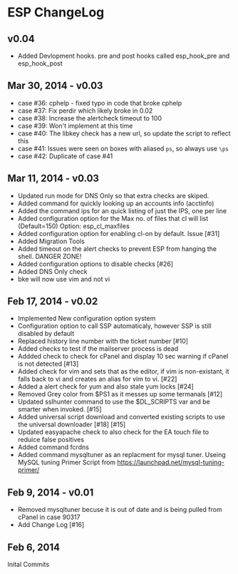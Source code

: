 ESP ChangeLog
============

v0.04
-----

* Added Devlopment hooks. pre and post hooks called esp_hook_pre and esp_hook_post

Mar 30, 2014 - v0.03
--------------------
 * case #36: cphelp - fixed typo in code that broke cphelp
 * case #37: Fix perdir which likely broke in 0.02
 * case #38: Increase the alertcheck timeout to 100
 * case #39: Won't implement at this time
 * case #40: The libkey check has a new url, so update the script to reflect this
 * case #41: Issues were seen on boxes with aliased `ps`, so always use `\ps`
 * case #42: Duplicate of case #41


Mar 11, 2014 - v0.03
--------------------
 * Updated run mode for DNS Only so that extra checks are skiped.
 * Added command for quickly looking up an accounts info (acctinfo) 
 * Added the command ips for an quick listing of just the IPS, one per line
 * Added configuration option for the Max no. of files that cl will list (Default=150) Option:  esp_cl_maxfiles
 * Added configuration option for enabling cl-on by default.   Issue [#31]
 * Added Migration Tools
 * Added timeout on the alert checks to prevent ESP from hanging the shell. DANGER ZONE!
 * Added configuration options to disable checks [#26]
 * Added DNS Only check
 * bke will now use vim and not vi


Feb 17, 2014 - v0.02
--------------
 * Implemented New configuration option system
 * Configuration option to call SSP automaticaly, however SSP is still disabled by default
 * Replaced history line number with the ticket number [#10]
 * Added checks to test if the mailserver process is dead
 * Addded check to check for cPanel and display 10 sec warning if cPanel is not detected [#13]
 * Added check for vim and sets that as the editor,  if vim is non-existant, it falls back to vi and creates an alias for vim to vi. [#22] 
 * Added a alert check for yum and also stale yum locks [#24]
 * Removed Grey color from $PS1 as it messes up some termanals [#12]
 * Updated sslhunter command to use the $DL_SCRIPTS var and be smarter when invoked. [#15]
 * Added universal script download and converted existing scripts to use the universal downloader [#18] [#15]
 * Updated easyapache check to also check for the EA touch file to reduice false positives
 * Added command fcrdns
 * Added command mysqltuner as an replacment for mysql tuner.  Useing MySQL tuning Primer Script from https://launchpad.net/mysql-tuning-primer/

Feb 9, 2014 - v0.01
-----------
 * Removed mysqltuner becuse it is out of date and is being pulled from cPanel in case 90317
 * Add Change Log [#16]

Feb 6, 2014
-----------
Inital Commits
